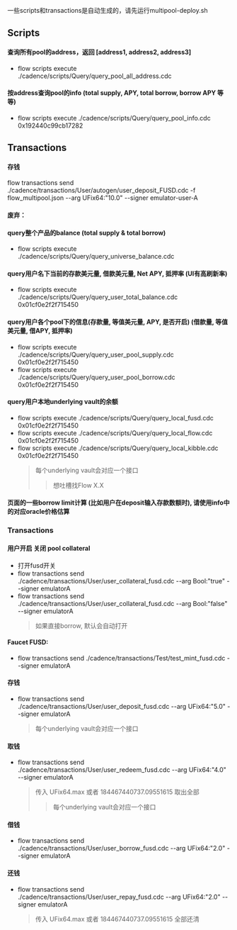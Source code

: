 
一些scripts和transactions是自动生成的，请先运行multipool-deploy.sh

## Scripts
#### 查询所有pool的address，返回 [address1, address2, address3]
* flow scripts execute ./cadence/scripts/Query/query_pool_all_address.cdc
#### 按address查询pool的info (total supply, APY, total borrow, borrow APY 等等)
* flow scripts execute ./cadence/scripts/Query/query_pool_info.cdc 0x192440c99cb17282




## Transactions
#### 存钱
flow transactions send ./cadence/transactions/User/autogen/user_deposit_FUSD.cdc -f flow_multipool.json --arg UFix64:"10.0" --signer emulator-user-A









#### 废弃：
#### query整个产品的balance (total supply & total borrow)
* flow scripts execute ./cadence/scripts/Query/query_universe_balance.cdc

#### query用户名下当前的存款美元量, 借款美元量, Net APY, 抵押率 (UI有高刷新率)
* flow scripts execute ./cadence/scripts/Query/query_user_total_balance.cdc 0x01cf0e2f2f715450

#### query用户各个pool下的信息(存款量, 等值美元量, APY, 是否开启) (借款量, 等值美元量, 借APY, 抵押率)
* flow scripts execute ./cadence/scripts/Query/query_user_pool_supply.cdc 0x01cf0e2f2f715450
* flow scripts execute ./cadence/scripts/Query/query_user_pool_borrow.cdc 0x01cf0e2f2f715450

#### query用户本地underlying vault的余额
* flow scripts execute ./cadence/scripts/Query/query_local_fusd.cdc 0x01cf0e2f2f715450
* flow scripts execute ./cadence/scripts/Query/query_local_flow.cdc 0x01cf0e2f2f715450
* flow scripts execute ./cadence/scripts/Query/query_local_kibble.cdc 0x01cf0e2f2f715450
    >每个underlying vault会对应一个接口
    >>想吐槽找Flow X.X

#### 页面的一些borrow limit计算 (比如用户在deposit输入存款数额时), 请使用info中的对应oracle价格估算


### Transactions
#### 用户开启 关闭 pool collateral
* 打开fusd开关
* flow transactions send ./cadence/transactions/User/user_collateral_fusd.cdc --arg Bool:"true" --signer emulatorA
* flow transactions send ./cadence/transactions/User/user_collateral_fusd.cdc --arg Bool:"false" --signer emulatorA
    >如果直接borrow, 默认会自动打开

#### Faucet FUSD:
* flow transactions send ./cadence/transactions/Test/test_mint_fusd.cdc --signer emulatorA

#### 存钱
* flow transactions send ./cadence/transactions/User/user_deposit_fusd.cdc --arg UFix64:"5.0" --signer emulatorA
    >每个underlying vault会对应一个接口

#### 取钱
* flow transactions send ./cadence/transactions/User/user_redeem_fusd.cdc --arg UFix64:"4.0" --signer emulatorA
    >传入 UFix64.max 或者 184467440737.09551615 取出全部
    >>每个underlying vault会对应一个接口

#### 借钱
* flow transactions send ./cadence/transactions/User/user_borrow_fusd.cdc --arg UFix64:"2.0" --signer emulatorA

#### 还钱
* flow transactions send ./cadence/transactions/User/user_repay_fusd.cdc --arg UFix64:"2.0" --signer emulatorA
    >传入 UFix64.max 或者 184467440737.09551615 全部还清



